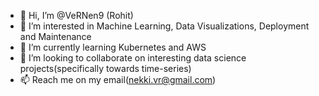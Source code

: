- 👋 Hi, I’m @VeRNen9 (Rohit)
- 👀 I’m interested in Machine Learning, Data Visualizations, Deployment and Maintenance
- 🌱 I’m currently learning Kubernetes and AWS
- 💞️ I’m looking to collaborate on interesting data science projects(specifically towards time-series)
- 📫 Reach me on my email(nekki.vr@gmail.com)

<!---
VeRNen9/VeRNen9 is a ✨ special ✨ repository because its `README.md` (this file) appears on your GitHub profile.
You can click the Preview link to take a look at your changes.
--->
